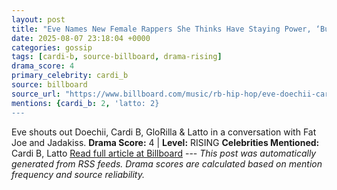 ```yaml
---
layout: post
title: "Eve Names New Female Rappers She Thinks Have Staying Power, ‘But I Don’t Think It’s Going to Be A Lot’"
date: 2025-08-07 23:18:04 +0000
categories: gossip
tags: [cardi-b, source-billboard, drama-rising]
drama_score: 4
primary_celebrity: cardi_b
source: billboard
source_url: "https://www.billboard.com/music/rb-hip-hop/eve-doechii-cardi-b-glorilla-staying-power-1236039143/"
mentions: {cardi_b: 2, 'latto: 2}
---
```


Eve shouts out Doechii, Cardi B, GloRilla & Latto in a conversation with Fat Joe and Jadakiss. **Drama Score:** 4 | **Level:** RISING **Celebrities Mentioned:** Cardi B, Latto [Read full article at Billboard](https://www.billboard.com/music/rb-hip-hop/eve-doechii-cardi-b-glorilla-staying-power-1236039143/) --- *This post was automatically generated from RSS feeds. Drama scores are calculated based on mention frequency and source reliability.*